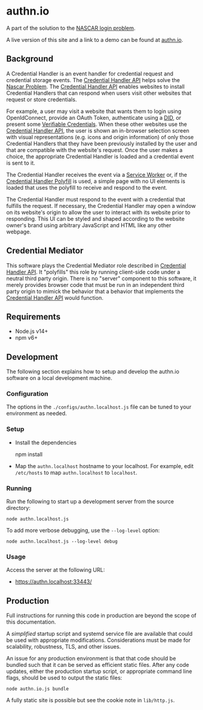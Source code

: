 # authn.io

A part of the solution to the [NASCAR login problem][NASCAR].

A live version of this site and a link to a demo can be found at
[authn.io][].

## Background

A Credential Handler is an event handler for credential request and
credential storage events. The [Credential Handler API][] helps
solve the [Nascar Problem](https://indieweb.org/NASCAR_problem). The
[Credential Handler API][] enables websites to install Credential Handlers that
can respond when users visit other websites that request or store credentials.

For example, a user may visit a website that wants them to login using
OpenIdConnect, provide an OAuth Token, authenticate using a [DID][], or present
some [Verifiable Credentials][]. When these other websites use the [Credential
Handler API][], the user is shown an in-browser selection screen with visual
representations (e.g. icons and origin information) of only those
Credential Handlers that they have been previously installed by the user and
that are compatible with the website's request. Once the user makes a choice,
the appropriate Credential Handler is loaded and a credential event is sent
to it.

The Credential Handler receives the event via a
[Service Worker](https://w3c.github.io/ServiceWorker) or, if the
[Credential Handler Polyfill][] is used, a simple page with no UI elements is
loaded that uses the polyfill to receive and respond to the event.

The Credential Handler must respond to the event with a credential that
fulfills the request. If necessary, the Credential Handler may open a window
on its website's origin to allow the user to interact with its website prior
to responding. This UI can be styled and shaped according to the website
owner's brand using arbitrary JavaScript and HTML like any other webpage.

## Credential Mediator

This software plays the Credential Mediator role described in
[Credential Handler API][]. It "polyfills" this role by running client-side
code under a neutral third party origin. There is no "server" component to
this software, it merely provides browser code that must be run in an
independent third party origin to mimick the behavior that a behavior that
implements the [Credential Handler API][] would function.

## Requirements

* Node.js v14+
* npm v6+

## Development

The following section explains how to setup and develop the authn.io
software on a local development machine.

### Configuration

The options in the `./configs/authn.localhost.js` file can be tuned to your
environment as needed.

### Setup

* Install the dependencies

    npm install

* Map the `authn.localhost` hostname to your localhost.  For example, edit
  `/etc/hosts` to map `authn.localhost` to `localhost`.

### Running

Run the following to start up a development server from the source directory:

    node authn.localhost.js

To add more verbose debugging, use the `--log-level` option:

    node authn.localhost.js --log-level debug

### Usage

Access the server at the following URL:

* https://authn.localhost:33443/

## Production

Full instructions for running this code in production are beyond the scope of
this documentation.

A *simplified* startup script and systemd service file are available that could
be used with appropriate modifications. Considerations must be made for
scalability, robustness, TLS, and other issues.

An issue for any production environment is that that code should be bundled
such that it can be served as efficient static files. After any code updates,
either the production startup script, or appropriate command line flags, should
be used to output the static files:

    node authn.io.js bundle

A fully static site is possible but see the cookie note in `lib/http.js`.

[authn.io]: https://authn.io
[NASCAR]: https://indiewebcamp.com/NASCAR_problem "The NASCAR Problem"
[DID]: https://www.w3.org/TR/did-core
[Verifiable Credentials]: https://www.w3.org/TR/vc-data-model
[Decentralized Identifiers (DIDs)]: https://www.w3.org/TR/did-core
[Credential Handler API]: https://w3c-ccg.github.io/credential-handler-api
[Credential Handler API Repo]: https://github.com/w3c-ccg/credential-handler-api
[Credential Handler Polyfill]: https://github.com/credential-handler/credential-handler-polyfill
